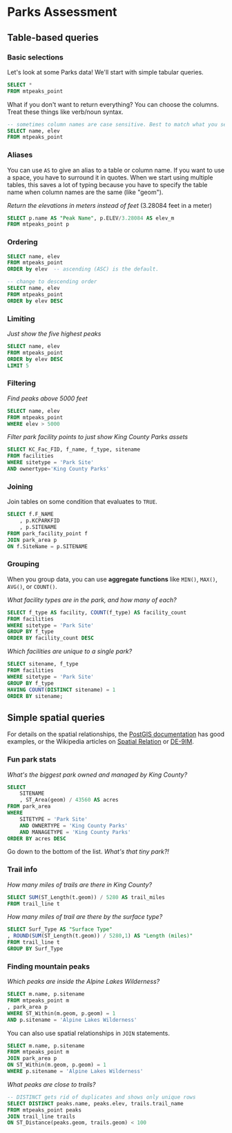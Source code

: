 # Parks Assessment

## Table-based queries

### Basic selections

Let's look at some Parks data! We'll start with simple tabular queries.

```sql
SELECT * 
FROM mtpeaks_point
```

What if you don't want to return everything? You can choose the columns. Treat these things like verb/noun syntax.

```sql
-- sometimes column names are case sensitive. Best to match what you see.
SELECT name, elev
FROM mtpeaks_point
```

### Aliases
You can use `AS` to give an alias to a table or column name. If you want to use a space, you have to surround it in quotes. When we start using multiple tables, this saves a lot of typing because you have to specify the table name when column names are the same (like "geom").

*Return the elevations in meters instead of feet*
(3.28084 feet in a meter)

```sql
SELECT p.name AS "Peak Name", p.ELEV/3.28084 AS elev_m
FROM mtpeaks_point p  
```

### Ordering
```sql
SELECT name, elev
FROM mtpeaks_point
ORDER by elev  -- ascending (ASC) is the default.
```

```sql
-- change to descending order
SELECT name, elev
FROM mtpeaks_point
ORDER by elev DESC
```

### Limiting

*Just show the five highest peaks*
```sql
SELECT name, elev
FROM mtpeaks_point
ORDER by elev DESC
LIMIT 5
```

### Filtering

*Find peaks above 5000 feet*

```sql
SELECT name, elev
FROM mtpeaks_point
WHERE elev > 5000
```

*Filter park facility points to just show King County Parks assets*

```sql
SELECT KC_Fac_FID, f_name, f_type, sitename
FROM facilities
WHERE sitetype = 'Park Site'
AND ownertype='King County Parks'
```

### Joining

Join tables on some condition that evaluates to `TRUE`.

```sql
SELECT f.F_NAME
    , p.KCPARKFID
    , p.SITENAME
FROM park_facility_point f
JOIN park_area p
ON f.SiteName = p.SITENAME
```

### Grouping

When you group data, you can use **aggregate functions** like `MIN()`, `MAX()`, `AVG()`, or `COUNT()`.

*What facility types are in the park, and how many of each?*

```sql
SELECT f_type AS facility, COUNT(f_type) AS facility_count
FROM facilities
WHERE sitetype = 'Park Site'
GROUP BY f_type
ORDER BY facility_count DESC
```

*Which facilities are unique to a single park?*

```sql
SELECT sitename, f_type
FROM facilities
WHERE sitetype = 'Park Site'
GROUP BY f_type
HAVING COUNT(DISTINCT sitename) = 1 
ORDER BY sitename;
```

## Simple spatial queries

For details on the spatial relationships, the [PostGIS documentation](https://postgis.net/docs/reference.html#Spatial_Relationships_Measurements) has good examples, or the Wikipedia articles on [Spatial Relation](https://en.wikipedia.org/wiki/Spatial_relation) or [DE-9IM](https://en.wikipedia.org/wiki/DE-9IM).

### Fun park stats

*What's the biggest park owned and managed by King County?*

```sql
SELECT
	SITENAME
	, ST_Area(geom) / 43560 AS acres
FROM park_area
WHERE
	SITETYPE = 'Park Site'
	AND OWNERTYPE = 'King County Parks'
	AND MANAGETYPE = 'King County Parks'
ORDER BY acres DESC
```
Go down to the bottom of the list. *What's that tiny park?!*

### Trail info

*How many miles of trails are there in King County?*

```sql
SELECT SUM(ST_Length(t.geom)) / 5280 AS trail_miles
FROM trail_line t
```

*How many miles of trail are there by the surface type?*
```sql
SELECT Surf_Type AS "Surface Type"
, ROUND(SUM(ST_Length(t.geom)) / 5280,1) AS "Length (miles)"
FROM trail_line t
GROUP BY Surf_Type
```

### Finding mountain peaks

*Which peaks are inside the Alpine Lakes Wilderness?*

```sql
SELECT m.name, p.sitename
FROM mtpeaks_point m
, park_area p
WHERE ST_Within(m.geom, p.geom) = 1 
AND p.sitename = 'Alpine Lakes Wilderness'
```

You can also use spatial relationships in `JOIN` statements.

```sql
SELECT m.name, p.sitename
FROM mtpeaks_point m
JOIN park_area p
ON ST_Within(m.geom, p.geom) = 1 
WHERE p.sitename = 'Alpine Lakes Wilderness'
```

*What peaks are close to trails?*

```sql
-- DISTINCT gets rid of duplicates and shows only unique rows
SELECT DISTINCT peaks.name, peaks.elev, trails.trail_name
FROM mtpeaks_point peaks
JOIN trail_line trails
ON ST_Distance(peaks.geom, trails.geom) < 100
```
